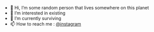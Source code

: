 - 👋 Hi, I’m some random person that lives somewhere on this planet
- 👀 I’m interested in existing
- 🌱 I’m currently surviving
- 📫 How to reach me :
<a href="https://www.instagram.com/dead_boii0909/?hl=en">@instagram</a>
